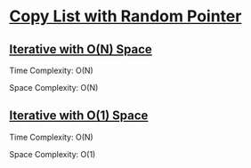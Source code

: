 # [Copy List with Random Pointer](https://leetcode.com/problems/copy-list-with-random-pointer/)


##  [Iterative with O(N) Space](des1)

Time Complexity: O(N)

Space Complexity: O(N)

## [Iterative with O(1) Space](des2)
Time Complexity: O(N)

Space Complexity: O(1)